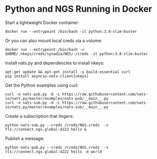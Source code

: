 # Python and NGS Running in Docker

Start a lightweight Docker container:

```shell
docker run --entrypoint /bin/bash -it python:3.8-slim-buster
```

Or you can also mount local creds via a volume:

```shell
docker run --entrypoint /bin/bash -v $HOME/.nkeys/creds/synadia/NGS/:/creds -it python:3.8-slim-buster
```

Install nats.py and dependencies to install nkeys:

```shell
apt-get update && apt-get install -y build-essential curl
pip install asyncio-nats-client[nkeys]
```

Get the Python examples using curl:

```shell
curl -o nats-pub.py -O -L https://raw.githubusercontent.com/nats-io/nats.py/master/examples/nats-pub/__main__.py
curl -o nats-sub.py -O -L https://raw.githubusercontent.com/nats-io/nats.py/master/examples/nats-sub/__main__.py
```

Create a subscription that lingers:

```shell
python nats-sub.py --creds /creds/NGS.creds  -s tls://connect.ngs.global:4222 hello &
```

Publish a message:

```shell
python nats-pub.py --creds /creds/NGS.creds  -s tls://connect.ngs.global:4222 hello -d world
```

